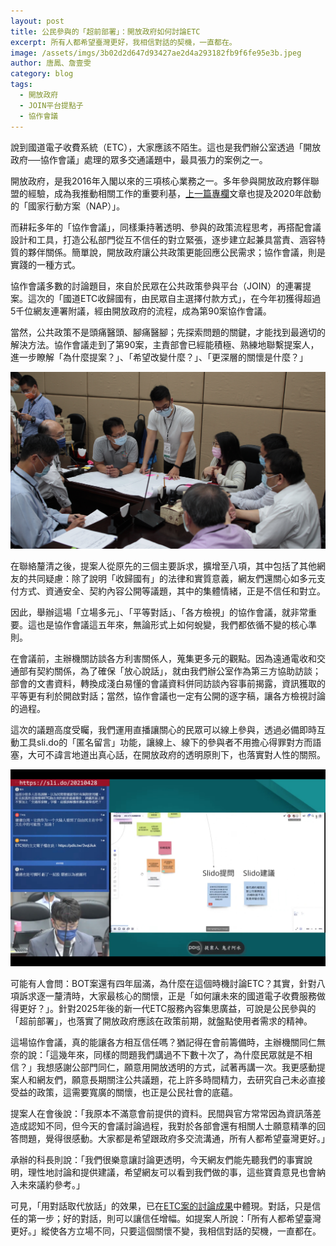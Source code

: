 ```yaml
---
layout: post
title: 公民參與的「超前部署」：開放政府如何討論ETC
excerpt: 所有人都希望臺灣更好，我相信對話的契機，一直都在。
image: /assets/imgs/3b02d2d647d93427ae2d4a293182fb9f6fe95e3b.jpeg
author: 唐鳳、詹壹雯
category: blog
tags: 
  - 開放政府
  - JOIN平台提點子
  - 協作會議
---
```


說到國道電子收費系統（ETC），大家應該不陌生。這也是我們辦公室透過「開放政府──協作會議」處理的眾多交通議題中，最具張力的案例之一。
 
開放政府，是我2016年入閣以來的三項核心業務之一。多年參與開放政府夥伴聯盟的經驗，成為我推動相關工作的重要利基，[上一篇專欄](https://www.storm.mg/article/3678832)文章也提及2020年啟動的「國家行動方案（NAP）」。

而耕耘多年的「協作會議」，同樣秉持著透明、參與的政策流程思考，再搭配會議設計和工具，打造公私部門從互不信任的對立緊張，逐步建立起兼具當責、涵容特質的夥伴關係。簡單說，開放政府讓公共政策更能回應公民需求；協作會議，則是實踐的一種方式。
  
協作會議多數的討論題目，來自於民眾在公共政策參與平台（JOIN）的連署提案。這次的「國道ETC收歸國有，由民眾自主選擇付款方式」，在今年初獲得超過5千位網友連署附議，經由開放政府的流程，成為第90案協作會議。

當然，公共政策不是頭痛醫頭、腳痛醫腳；先探索問題的關鍵，才能找到最適切的解決方法。協作會議走到了第90案，主責部會已經能積極、熟練地聯繫提案人，進一步瞭解「為什麼提案？」、「希望改變什麼？」、「更深層的關懷是什麼？」

![ ](/assets/imgs/130c42e53950ab89a46145bf546041e66708a0ea.jpeg)

在聯絡釐清之後，提案人從原先的三個主要訴求，擴增至八項，其中包括了其他網友的共同疑慮：除了說明「收歸國有」的法律和實質意義，網友們還關心如多元支付方式、資通安全、契約內容公開等議題，其中的集體情緒，正是不信任和對立。
 
因此，舉辦這場「立場多元」、「平等對話」、「各方檢視」的協作會議，就非常重要。這也是協作會議這五年來，無論形式上如何蛻變，我們都依循不變的核心準則。

在會議前，主辦機關訪談各方利害關係人，蒐集更多元的觀點。因為遠通電收和交通部有契約關係，為了確保「放心說話」，就由我們辦公室作為第三方協助訪談；部會的文書資料，轉換成淺白易懂的會議資料併同訪談內容事前揭露，資訊獲取的平等更有利於開啟對話；當然，協作會議也一定有公開的逐字稿，讓各方檢視討論的過程。

這次的議題高度受矚，我們運用直播讓關心的民眾可以線上參與，透過必備即時互動工具sli.do的「匿名留言」功能，讓線上、線下的參與者不用擔心得罪對方而語塞，大可不諱言地道出真心話，在開放政府的透明原則下，也落實對人性的關照。

![ ](/assets/imgs/6f2ab6e36a11dfa3828f4b5de9d42164ef678463.jpeg)
 
可能有人會問：BOT案還有四年屆滿，為什麼在這個時機討論ETC？其實，針對八項訴求逐一釐清時，大家最核心的關懷，正是「如何讓未來的國道電子收費服務做得更好？」。針對2025年後的新一代ETC服務內容集思廣益，可說是公民參與的「超前部署」，也落實了開放政府應該在政策前期，就盤點使用者需求的精神。
 
這場協作會議，真的能讓各方相互信任嗎？猶記得在會前籌備時，主辦機關同仁無奈的說：「這幾年來，同樣的問題我們講過不下數十次了，為什麼民眾就是不相信？」我想感謝公部門同仁，願意用開放透明的方式，試著再講一次。我更感動提案人和網友們，願意長期關注公共議題，花上許多時間精力，去研究自己未必直接受益的政策，這需要寬廣的關懷，也正是公民社會的底蘊。
 
提案人在會後說：「我原本不滿意會前提供的資料。民間與官方常常因為資訊落差造成認知不同，但今天的會議討論過程，我對於各部會還有相關人士願意精準的回答問題，覺得很感動。大家都是希望跟政府多交流溝通，所有人都希望臺灣更好。」

承辦的科長則說：「我們很樂意讓討論更透明，今天網友們能先聽我們的事實說明，理性地討論和提供建議，希望網友可以看到我們做的事，這些寶貴意見也會納入未來議約參考。」
 
可見，「用對話取代放話」的效果，已在[ETC案的討論成果](https://cm.pdis.nat.gov.tw/90/)中體現。對話，只是信任的第一步；好的對話，則可以讓信任增幅。如提案人所說：「所有人都希望臺灣更好。」縱使各方立場不同，只要這個關懷不變，我相信對話的契機，一直都在。



